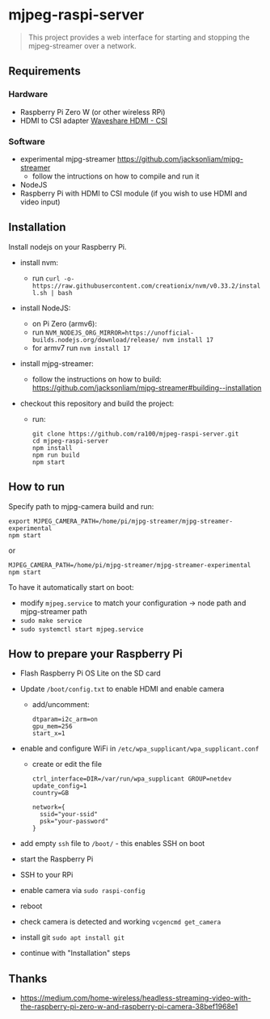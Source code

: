 # mjpeg-raspi-server

> This project provides a web interface for starting and stopping the mjpeg-streamer
> over a network.

## Requirements

### Hardware

- Raspberry Pi Zero W (or other wireless RPi)
- HDMI to CSI adapter [Waveshare HDMI - CSI](https://www.waveshare.com/hdmi-to-csi-adapter.htm)

### Software

- experimental mjpg-streamer https://github.com/jacksonliam/mjpg-streamer
  - follow the intructions on how to compile and run it
- NodeJS
- Raspberry Pi with HDMI to CSI module (if you wish to use HDMI and video input)

## Installation

Install nodejs on your Raspberry Pi.

- install nvm:
  - run `curl -o- https://raw.githubusercontent.com/creationix/nvm/v0.33.2/install.sh | bash`
- install NodeJS:
  - on Pi Zero (armv6):
  - run `NVM_NODEJS_ORG_MIRROR=https://unofficial-builds.nodejs.org/download/release/ nvm install 17`
  - for armv7 run `nvm install 17`
- install mjpg-streamer:
  - follow the instructions on how to build: https://github.com/jacksonliam/mjpg-streamer#building--installation
- checkout this repository and build the project:

  - run:

    ```shell
    git clone https://github.com/ra100/mjpeg-raspi-server.git
    cd mjpeg-raspi-server
    npm install
    npm run build
    npm start
    ```

## How to run

Specify path to mjpg-camera build and run:

```shell
export MJPEG_CAMERA_PATH=/home/pi/mjpg-streamer/mjpg-streamer-experimental
npm start
```

or

```shell
MJPEG_CAMERA_PATH=/home/pi/mjpg-streamer/mjpg-streamer-experimental npm start
```

To have it automatically start on boot:

- modify `mjpeg.service` to match your configuration -> node path and mjpg-streamer path
- `sudo make service`
- `sudo systemctl start mjpeg.service`

## How to prepare your Raspberry Pi

- Flash Raspberry Pi OS Lite on the SD card
- Update `/boot/config.txt` to enable HDMI and enable camera
  - add/uncomment:
    ```
    dtparam=i2c_arm=on
    gpu_mem=256
    start_x=1
    ```
- enable and configure WiFi in `/etc/wpa_supplicant/wpa_supplicant.conf`

  - create or edit the file

    ```
    ctrl_interface=DIR=/var/run/wpa_supplicant GROUP=netdev
    update_config=1
    country=GB

    network={
      ssid="your-ssid"
      psk="your-password"
    }
    ```

- add empty `ssh` file to `/boot/` - this enables SSH on boot
- start the Raspberry Pi
- SSH to your RPi
- enable camera via `sudo raspi-config`
- reboot
- check camera is detected and working `vcgencmd get_camera`
- install git `sudo apt install git`
- continue with "Installation" steps

## Thanks

- https://medium.com/home-wireless/headless-streaming-video-with-the-raspberry-pi-zero-w-and-raspberry-pi-camera-38bef1968e1
